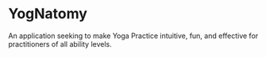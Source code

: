 # YogNatomy
An application seeking to make Yoga Practice intuitive, fun, and effective for practitioners of all ability levels.
